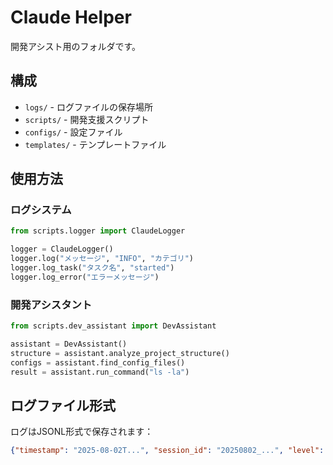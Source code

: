 # Claude Helper

開発アシスト用のフォルダです。

## 構成

- `logs/` - ログファイルの保存場所
- `scripts/` - 開発支援スクリプト
- `configs/` - 設定ファイル
- `templates/` - テンプレートファイル

## 使用方法

### ログシステム
```python
from scripts.logger import ClaudeLogger

logger = ClaudeLogger()
logger.log("メッセージ", "INFO", "カテゴリ")
logger.log_task("タスク名", "started")
logger.log_error("エラーメッセージ")
```

### 開発アシスタント
```python
from scripts.dev_assistant import DevAssistant

assistant = DevAssistant()
structure = assistant.analyze_project_structure()
configs = assistant.find_config_files()
result = assistant.run_command("ls -la")
```

## ログファイル形式

ログはJSONL形式で保存されます：
```json
{"timestamp": "2025-08-02T...", "session_id": "20250802_...", "level": "INFO", "category": "general", "message": "..."}
```
